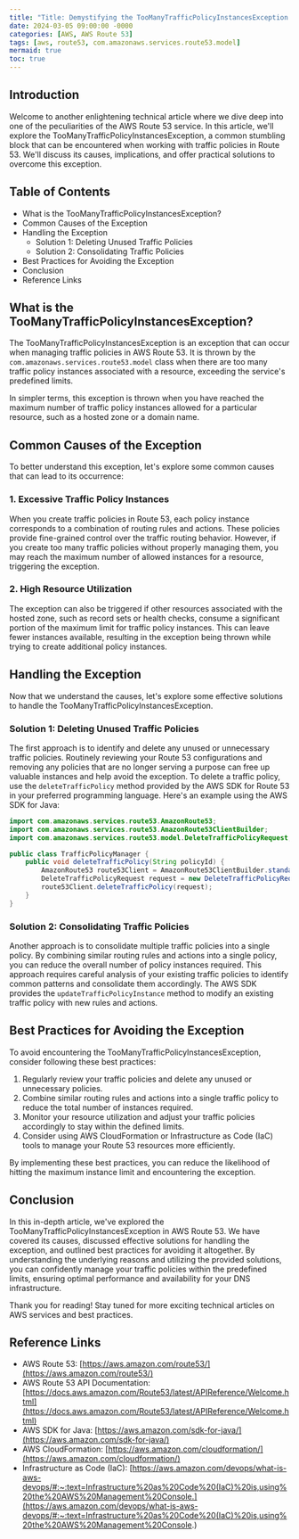 ```yaml
---
title: "Title: Demystifying the TooManyTrafficPolicyInstancesException in AWS Route 53"
date: 2024-03-05 09:00:00 -0000
categories: [AWS, AWS Route 53]
tags: [aws, route53, com.amazonaws.services.route53.model]
mermaid: true
toc: true
---
```



## Introduction
Welcome to another enlightening technical article where we dive deep into one of the peculiarities of the AWS Route 53 service. In this article, we'll explore the TooManyTrafficPolicyInstancesException, a common stumbling block that can be encountered when working with traffic policies in Route 53. We'll discuss its causes, implications, and offer practical solutions to overcome this exception.

## Table of Contents
- What is the TooManyTrafficPolicyInstancesException?
- Common Causes of the Exception
- Handling the Exception
  - Solution 1: Deleting Unused Traffic Policies
  - Solution 2: Consolidating Traffic Policies
- Best Practices for Avoiding the Exception
- Conclusion
- Reference Links

## What is the TooManyTrafficPolicyInstancesException?
The TooManyTrafficPolicyInstancesException is an exception that can occur when managing traffic policies in AWS Route 53. It is thrown by the `com.amazonaws.services.route53.model` class when there are too many traffic policy instances associated with a resource, exceeding the service's predefined limits.

In simpler terms, this exception is thrown when you have reached the maximum number of traffic policy instances allowed for a particular resource, such as a hosted zone or a domain name.

## Common Causes of the Exception
To better understand this exception, let's explore some common causes that can lead to its occurrence:

### 1. Excessive Traffic Policy Instances
When you create traffic policies in Route 53, each policy instance corresponds to a combination of routing rules and actions. These policies provide fine-grained control over the traffic routing behavior. However, if you create too many traffic policies without properly managing them, you may reach the maximum number of allowed instances for a resource, triggering the exception.

### 2. High Resource Utilization
The exception can also be triggered if other resources associated with the hosted zone, such as record sets or health checks, consume a significant portion of the maximum limit for traffic policy instances. This can leave fewer instances available, resulting in the exception being thrown while trying to create additional policy instances.

## Handling the Exception
Now that we understand the causes, let's explore some effective solutions to handle the TooManyTrafficPolicyInstancesException.

### Solution 1: Deleting Unused Traffic Policies
The first approach is to identify and delete any unused or unnecessary traffic policies. Routinely reviewing your Route 53 configurations and removing any policies that are no longer serving a purpose can free up valuable instances and help avoid the exception. To delete a traffic policy, use the `deleteTrafficPolicy` method provided by the AWS SDK for Route 53 in your preferred programming language. Here's an example using the AWS SDK for Java:

```java
import com.amazonaws.services.route53.AmazonRoute53;
import com.amazonaws.services.route53.AmazonRoute53ClientBuilder;
import com.amazonaws.services.route53.model.DeleteTrafficPolicyRequest;

public class TrafficPolicyManager {
    public void deleteTrafficPolicy(String policyId) {
        AmazonRoute53 route53Client = AmazonRoute53ClientBuilder.standard().build();
        DeleteTrafficPolicyRequest request = new DeleteTrafficPolicyRequest().withId(policyId);
        route53Client.deleteTrafficPolicy(request);
    }
}
```

### Solution 2: Consolidating Traffic Policies
Another approach is to consolidate multiple traffic policies into a single policy. By combining similar routing rules and actions into a single policy, you can reduce the overall number of policy instances required. This approach requires careful analysis of your existing traffic policies to identify common patterns and consolidate them accordingly. The AWS SDK provides the `updateTrafficPolicyInstance` method to modify an existing traffic policy with new rules and actions.

## Best Practices for Avoiding the Exception
To avoid encountering the TooManyTrafficPolicyInstancesException, consider following these best practices:

1. Regularly review your traffic policies and delete any unused or unnecessary policies.
2. Combine similar routing rules and actions into a single traffic policy to reduce the total number of instances required.
3. Monitor your resource utilization and adjust your traffic policies accordingly to stay within the defined limits.
4. Consider using AWS CloudFormation or Infrastructure as Code (IaC) tools to manage your Route 53 resources more efficiently.

By implementing these best practices, you can reduce the likelihood of hitting the maximum instance limit and encountering the exception.

## Conclusion
In this in-depth article, we've explored the TooManyTrafficPolicyInstancesException in AWS Route 53. We have covered its causes, discussed effective solutions for handling the exception, and outlined best practices for avoiding it altogether. By understanding the underlying reasons and utilizing the provided solutions, you can confidently manage your traffic policies within the predefined limits, ensuring optimal performance and availability for your DNS infrastructure.

Thank you for reading! Stay tuned for more exciting technical articles on AWS services and best practices.

## Reference Links
- AWS Route 53: [https://aws.amazon.com/route53/](https://aws.amazon.com/route53/)
- AWS Route 53 API Documentation: [https://docs.aws.amazon.com/Route53/latest/APIReference/Welcome.html](https://docs.aws.amazon.com/Route53/latest/APIReference/Welcome.html)
- AWS SDK for Java: [https://aws.amazon.com/sdk-for-java/](https://aws.amazon.com/sdk-for-java/)
- AWS CloudFormation: [https://aws.amazon.com/cloudformation/](https://aws.amazon.com/cloudformation/)
- Infrastructure as Code (IaC): [https://aws.amazon.com/devops/what-is-aws-devops/#:~:text=Infrastructure%20as%20Code%20(IaC)%20is,using%20the%20AWS%20Management%20Console.](https://aws.amazon.com/devops/what-is-aws-devops/#:~:text=Infrastructure%20as%20Code%20(IaC)%20is,using%20the%20AWS%20Management%20Console.)